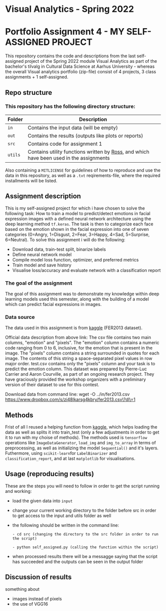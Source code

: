 # Visual Analytics - Spring 2022
# Portfolio Assignment 4 - MY SELF-ASSIGNED PROJECT

This repository contains the code and descriptions from the last self-assigned project of the Spring 2022 module Visual Analytics as part of the bachelor's tilvalg in Cultural Data Science at Aarhus University - whereas the overall Visual analytics portfolio (zip-file) consist of 4 projects, 3 class assignments + 1 self-assigned.

## Repo structure
### This repository has the following directory structure:

| **Folder** | **Description** |
| ----------- | ----------- |
| ```in``` | Contains the input data (will be empty) |
| ```out``` | Contains the results (outputs like plots or reports)  |
| ```src``` | Contains code for assignment 1 |
| ```utils``` | Contains utility functions written by [Ross](https://pure.au.dk/portal/en/persons/ross-deans-kristensenmclachlan(29ad140e-0785-4e07-bdc1-8af12f15856c).html), and which have been used in the assignments |

Also containing a ```MITLICENSE``` for guidelines of how to reproduce and use the data in this repository, as well as a ```.txt``` reqirements-file, where the required installments will be listed.

## Assignment description
This is my self-assigned project for which i have chosen to solve the following task:
How to train a model to predict/detect emotions in facial expression images with a defined neural network architecture using the deep learning method ```tf.keras```. The task is then to categorize each face based on the emotion shown in the facial expression into one of seven categories (0=Angry, 1=Disgust, 2=Fear, 3=Happy, 4=Sad, 5=Surprise, 6=Neutral).
To solve this assignment i will do the following:
- Download data, train-test split, binarize labels
- Define neural network model
- Compile model loss function, optimizer, and preferred metrics
- Train model and save history
- Visualise loss/accuracy and evaluate network with a classification report 


### The goal of the assignment 
The goal of this assignment was to demonstrate my knowledge within deep learning models used this semester, along with the building of a model which can predict facial expressions in images.

### Data source
The data used in this assignment is from [kaggle](https://colab.research.google.com/github/RodolfoFerro/PyConCo20/blob/full-code/notebooks/Deep%20Learning%20Model.ipynb#scrollTo=59mL7DzN139i) (FER2013 dataset). 

Official data description from above link: 
The csv file contains two main columns, "emotion" and "pixels". The "emotion" column contains a numeric code ranging from 0 to 6, inclusive, for the emotion that is present in the image. The "pixels" column contains a string surrounded in quotes for each image. The contents of this string a space-separated pixel values in row major order. test.csv contains only the "pixels" column and your task is to predict the emotion column.
This dataset was prepared by Pierre-Luc Carrier and Aaron Courville, as part of an ongoing research project. They have graciously provided the workshop organizers with a preliminary version of their dataset to use for this contest.


Download data from command line: 
wget -O ../in/fer2013.csv https://www.dropbox.com/s/zi48lkarsg4kbry/fer2013.csv\?dl\=1


## Methods
Frist of all I reused a helping function from [kaggle](https://colab.research.google.com/github/RodolfoFerro/PyConCo20/blob/full-code/notebooks/Deep%20Learning%20Model.ipynb#scrollTo=59mL7DzN139i), which helps loading the data as well as splits it into train_test (only a few adjustments in order to get it to run with my choise of methods). 
The methods used is ```tensorflow``` operations like ```ImageDataGenerator```, ```load_img``` and ```img_to_array``` in terms of preprocessing, as well as initializing the model ```Sequential()``` and it's layers. Futhermore, using ```scikit-learn```for ```LabelBinarizer``` and ```classification_report```, and at last ```matplotlib``` for visualisations.


## Usage (reproducing results)
These are the steps you will need to follow in order to get the script running and working:
- load the given data into ```input```
- change your current working directory to the folder before src in order to get access to the input and utils folder as well 
- the following should be written in the command line:

      - cd src (changing the directory to the src folder in order to run the script)
      
      - python self_assigned.py (calling the function within the script)
      
- when processed results there will be a messagge saying that the script has succeeded and the outputs can be seen in the output folder 


## Discussion of results
something about 
- images instead of pixels 
- the use of VGG16

